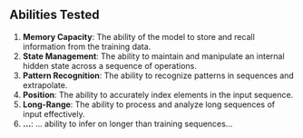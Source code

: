 ## Abilities Tested

1. **Memory Capacity**: The ability of the model to store and recall information from the training data.
2. **State Management**: The ability to maintain and manipulate an internal hidden state across a sequence of operations.
3. **Pattern Recognition**: The ability to recognize patterns in sequences and extrapolate.
4. **Position**: The ability to accurately index elements in the input sequence.
5. **Long-Range**: The ability to process and analyze long sequences of input effectively.
6. **...**: ... ability to infer on longer than training sequences...
